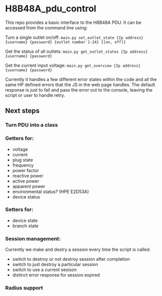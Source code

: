 # H8B48A_pdu_control
This repo provides a basic interface to the H8B48A PDU. It can be accessed from the command line using:

Turn a single outlet on/off:
`main.py set_outlet_state {Ip address} {username} {password} {outlet number 1-24} {[on, off]}`

Get the status of all outlets:
`main.py get_outlet_states {Ip address} {username} {password}`

Get the current input voltage:
`main.py get_overview {Ip address} {username} {password}`

Currently it handles a few different error states within the code and all the same HP defined errors that the JS in the web page handles. The default response is just to fail and pass the error out to the console, leaving the script or user to handle retry.

## Next steps

### Turn PDU into a class

### Getters for: 
  - voltage
  - current
  - plug state
  - frequency
  - power factor
  - reactive power
  - active power
  - apparent power
  - environmental status? (HPE E2D53A)
  - device status

### Setters for:
  - device state
  - branch state

### Session management:
Currently we make and destry a session every time the script is called. 
  - switch to destroy or not destroy session after completion
  - switch to just destroy a particular session
  - switch to use a current sesison
  - distinct error response for session expired


### Radius support
